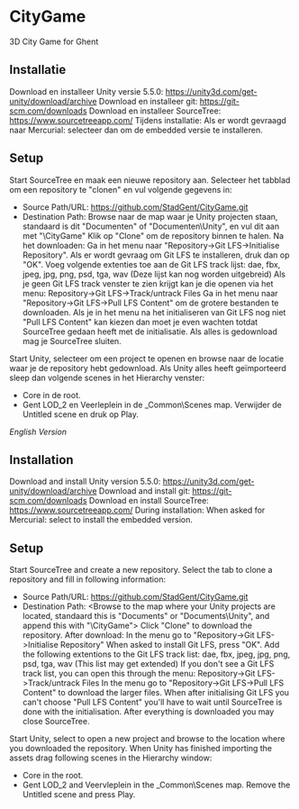 # CityGame

3D City Game for Ghent

## Installatie

Download en installeer Unity versie 5.5.0: https://unity3d.com/get-unity/download/archive<Enter>
Download en installeer git: https://git-scm.com/downloads<Enter>
Download en installeer SourceTree: https://www.sourcetreeapp.com/<Enter>
Tijdens installatie:<Enter>
Als er wordt gevraagd naar Mercurial: selecteer dan om de embedded versie te installeren.

## Setup

Start SourceTree en maak een nieuwe repository aan.
Selecteer het tabblad om een repository te "clonen" en vul volgende gegevens in:
- Source Path/URL: https://github.com/StadGent/CityGame.git
- Destination Path: Browse naar de map waar je Unity projecten staan, standaard is dit "Documenten" of "Documenten\Unity", en vul dit aan met "\CityGame"
Klik op "Clone" om de repository binnen te halen.<Enter>
Na het downloaden:<Enter>
Ga in het menu naar "Repository->Git LFS->Initialise Repository".
Als er wordt gevraag om Git LFS te installeren, druk dan op "OK".
Voeg volgende extenties toe aan de Git LFS track lijst: dae, fbx, jpeg, jpg, png, psd, tga, wav (Deze lijst kan nog worden uitgebreid)
Als je geen Git LFS track venster te zien krijgt kan je die openen via het menu: Repository->Git LFS->Track/untrack Files
Ga in het menu naar "Repository->Git LFS->Pull LFS Content" om de grotere bestanden te downloaden.
Als je in het menu na het initialiseren van Git LFS nog niet "Pull LFS Content" kan kiezen dan moet je even wachten totdat SourceTree gedaan heeft met de initialisatie.
Als alles is gedownload mag je SourceTree sluiten.

Start Unity, selecteer om een project te openen en browse naar de locatie waar je de repository hebt gedownload.
Als Unity alles heeft geïmporteerd sleep dan volgende scenes in het Hierarchy venster:
- Core in de root.
- Gent LOD_2 en Veerleplein in de _Common\Scenes map.
Verwijder de Untitled scene en druk op Play.

*English Version*
## Installation

Download and install Unity version 5.5.0: https://unity3d.com/get-unity/download/archive<Enter>
Download and install git: https://git-scm.com/downloads<Enter>
Download en install SourceTree: https://www.sourcetreeapp.com/<Enter>
During installation:<Enter>
When asked for Mercurial: select to install the embedded version.

## Setup

Start SourceTree and create a new repository.
Select the tab to clone a repository and fill in following information:
- Source Path/URL: https://github.com/StadGent/CityGame.git
- Destination Path: <Browse to the map where your Unity projects are located, standaard  this is "Documents" or "Documents\Unity", and append this with "\CityGame">
Click "Clone" to download the repository.<Enter>
After download:<Enter>
In the menu go to "Repository->Git LFS->Initialise Repository"
When asked to install Git LFS, press "OK".
Add the following extentions to the Git LFS track list: dae, fbx, jpeg, jpg, png, psd, tga, wav (This list may get extended)
If you don't see a Git LFS track list, you can open this through the menu: Repository->Git LFS->Track/untrack Files
In the menu go to "Repository->Git LFS->Pull LFS Content" to download the larger files.
When after initialising Git LFS you can't choose "Pull LFS Content" you'll have to wait until SourceTree is done with the initialisation.
After everything is downloaded you may close SourceTree.

Start Unity, select to open a new project and browse to the location where you downloaded the repository.
When Unity has finished importing the assets drag following scenes in the Hierarchy window:
- Core in the root.
- Gent LOD_2 and Veervleplein in the _Common\Scenes map.
Remove the Untitled scene and press Play.